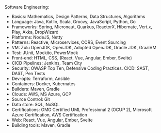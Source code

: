 Software Engineering:
- Basics: Mathematics, Design Patterns, Data Structures, Algorithms
- Language: Java, Kotlin, Scala, Groovy, JavaScript, Python, Go
- Frameworks: Spring, Micronaut, Quarkus, ReactorX, Hibernate, Vert.x, Play, Akka, DropWizard
- Platforms: NodeJS, Netty 
- Patterns: Reactive, Microservices, CORS, Event Sourcing
- VM: Zulu OpenJDK, OpenJDK, Adopted OpenJDK, Oracle JDK, GraalVM
- Test: JUnit, Mockito, PowerMock
- Front-end: HTML, CSS, (React, Vue, Angular, Ember, Svelte)
- CICD Pipelines: Jenkins, Team City
- Security: OWASP Top Ten, Defensive Coding Practices. CICD: SAST, DAST, Pen Tests 
- Dev-opts: Terraform, Ansible
- Containers: Docker, Kubernates
- Builders: Maven, Gradle
- Clouds: AWS, MS Azure, GCP
- Source Control: Git
- Data store: SQL, NoSQL
- Certifications: OMG Certified UML Professional 2 (OCUP 2), Microsoft Azure Certification, AWS Certification
- Web: React, Vue, Angular, Ember, Svelte
- Building tools: Maven, Gradle
